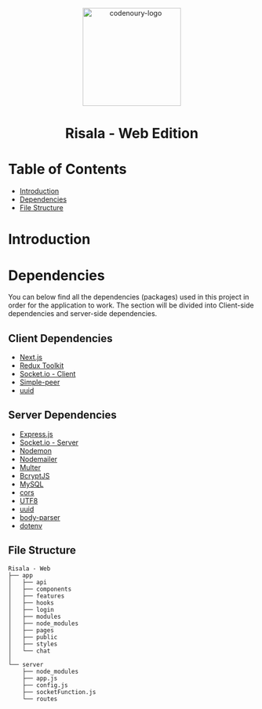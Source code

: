 <p align="center">
  <a href="https://www.gatsbyjs.com">
    <img alt="codenoury-logo" src="https://codenoury.se/assets/logo-long-yellow.svg" width="200" />
  </a>
</p>
<h1 align="center">
  Risala - Web Edition
</h1>

# Table of Contents
  - [Introduction](#introduction)
  - [Dependencies](#dependencies)
  - [File Structure](#filestructure)

  
# Introduction
 
# Dependencies
You can below find all the dependencies (packages) used in this project in order for the application to work. The section will be divided into Client-side dependencies and server-side dependencies.
 
 ## Client Dependencies
 -  [Next.js](https://github.com/vercel/next.js/)
 -  [Redux Toolkit](https://github.com/reduxjs/redux-toolkit)
 -  [Socket.io - Client](https://github.com/socketio/socket.io-client)
 -  [Simple-peer](https://github.com/feross/simple-peer/tree/9ea1805d992a8164a42b750160ed3425f2a494f1)
 -  [uuid](https://github.com/uuidjs/uuid)
 
 ## Server Dependencies
 - [Express.js](https://github.com/expressjs/express)
 - [Socket.io - Server](https://github.com/socketio/socket.io)
 - [Nodemon](https://github.com/remy/nodemon)
 - [Nodemailer](https://github.com/nodemailer/nodemailer)
 - [Multer](https://github.com/expressjs/multer)
 - [BcryptJS](https://github.com/kelektiv/node.bcrypt.js)
 - [MySQL](https://github.com/mysqljs/mysql)
 - [cors](https://www.npmjs.com/package/cors)
 - [UTF8](https://www.npmjs.com/package/utf8)
 - [uuid](https://github.com/uuidjs/uuid)
 - [body-parser](https://www.npmjs.com/package/body-parser)
 - [dotenv](https://www.npmjs.com/package/dotenv)
 
 ## File Structure
    Risala - Web
    ├── app
    │   ├── api
    │   ├── components
    │   ├── features
    │   ├── hooks
    │   ├── login
    │   ├── modules
    │   ├── node_modules
    │   ├── pages
    │   ├── public
    │   ├── styles
    │   └── chat
    │
    └── server
        ├── node_modules
        ├── app.js
        ├── config.js
        ├── socketFunction.js
        └── routes
              
